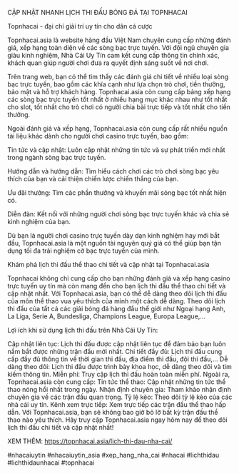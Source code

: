CẬP NHẬT NHANH LỊCH THI ĐẤU BÓNG ĐÁ TẠI TOPNHACAI


Topnhacai - đại chỉ giải trí uy tín cho dân cá cược

Topnhacai.asia là website hàng đầu Việt Nam chuyên cung cấp những đánh giá, xếp hạng toàn diện về các sòng bạc trực tuyến. Với đội ngũ chuyên gia giàu kinh nghiệm, Nhà Cái Uy Tín cam kết cung cấp thông tin chính xác, khách quan giúp người chơi đưa ra quyết định sáng suốt về nơi chơi.

Trên trang web, bạn có thể tìm thấy các đánh giá chi tiết về nhiều loại sòng bạc trực tuyến, bao gồm các khía cạnh như lựa chọn trò chơi, tiền thưởng, bảo mật và hỗ trợ khách hàng. Topnhacai.asia còn cung cấp bảng xếp hạng các sòng bạc trực tuyến tốt nhất ở nhiều hạng mục khác nhau như tốt nhất cho slot, tốt nhất cho trò chơi có người chia bài trực tiếp và tốt nhất cho tiền thưởng.



Ngoài đánh giá và xếp hạng, Topnhacai.asia còn cung cấp rất nhiều nguồn tài liệu khác dành cho người chơi casino trực tuyến, bao gồm:

Tin tức và cập nhật: Luôn cập nhật những tin tức và sự phát triển mới nhất trong ngành sòng bạc trực tuyến.

Hướng dẫn và hướng dẫn: Tìm hiểu cách chơi các trò chơi sòng bạc yêu thích của bạn và cải thiện chiến lược chiến thắng của bạn.

Ưu đãi thưởng: Tìm các phần thưởng và khuyến mãi sòng bạc tốt nhất hiện có.

Diễn đàn: Kết nối với những người chơi sòng bạc trực tuyến khác và chia sẻ kinh nghiệm của bạn.

Dù bạn là người chơi casino trực tuyến dày dạn kinh nghiệm hay mới bắt đầu, Topnhacai.asia là một nguồn tài nguyên quý giá có thể giúp bạn tận dụng tối đa trải nghiệm cờ bạc trực tuyến của mình.



Khám phá lịch thi đấu thể thao chi tiết và cập nhật tại Topnhacai.asia

Topnhacai không chỉ cung cấp cho bạn những đánh giá và xếp hạng casino trực tuyến uy tín mà còn mang đến cho bạn lịch thi đấu thể thao chi tiết và cập nhật nhất. Với Topnhacai.asia, bạn có thể dễ dàng theo dõi lịch thi đấu của môn thể thao vua yêu thích của mình một cách dễ dàng. Theo dõi lịch thi đấu của tất cả các giải bóng đá hàng đầu thế giới như Ngoại hạng Anh, La Liga, Serie A, Bundesliga, Champions League, Europa League,...

Lợi ích khi sử dụng lịch thi đấu trên Nhà Cái Uy Tín:

Cập nhật liên tục: Lịch thi đấu được cập nhật liên tục để đảm bảo bạn luôn nắm bắt được những trận đấu mới nhất.
Chi tiết đầy đủ: Lịch thi đấu cung cấp đầy đủ thông tin về thời gian thi đấu, địa điểm thi đấu, đội thi đấu,...
Dễ dàng theo dõi: Lịch thi đấu được trình bày khoa học, dễ dàng theo dõi và tìm kiếm thông tin.
Miễn phí: Truy cập lịch thi đấu hoàn toàn miễn phí.
Ngoài ra, Topnhacai.asia còn cung cấp:
Tin tức thể thao: Cập nhật những tin tức thể thao nóng hổi nhất trong ngày.
Nhận định chuyên gia: Tham khảo nhận định chuyên gia về các trận đấu quan trọng.
Tỷ lệ kèo: Theo dõi tỷ lệ kèo của các nhà cái uy tín.
Kênh xem trực tiếp: Xem trực tiếp các trận đấu thể thao hấp dẫn.
Với Topnhacai.asia, bạn sẽ không bao giờ bỏ lỡ bất kỳ trận đấu thể thao nào yêu thích. Hãy truy cập Topnhacai.asia ngay hôm nay để theo dõi lịch thi đấu chi tiết và cập nhật nhất!



XEM THÊM: https://topnhacai.asia/lich-thi-dau-nha-cai/

#nhacaiuytin #nhacaiuytin_asia #xep_hang_nha_cai #nhacai #lichthidau #lichthidaunhacai #topnhacai